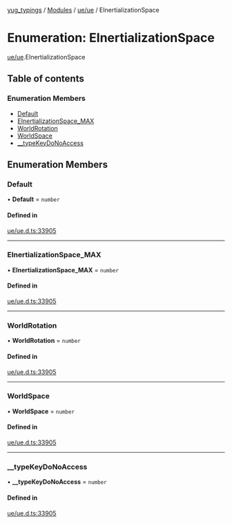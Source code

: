 [yug_typings](../README.md) / [Modules](../modules.md) / [ue/ue](../modules/ue_ue.md) / EInertializationSpace

# Enumeration: EInertializationSpace

[ue/ue](../modules/ue_ue.md).EInertializationSpace

## Table of contents

### Enumeration Members

- [Default](ue_ue.EInertializationSpace.md#default)
- [EInertializationSpace\_MAX](ue_ue.EInertializationSpace.md#einertializationspace_max)
- [WorldRotation](ue_ue.EInertializationSpace.md#worldrotation)
- [WorldSpace](ue_ue.EInertializationSpace.md#worldspace)
- [\_\_typeKeyDoNoAccess](ue_ue.EInertializationSpace.md#__typekeydonoaccess)

## Enumeration Members

### Default

• **Default** = `number`

#### Defined in

[ue/ue.d.ts:33905](https://github.com/YugMetaverse/yug_typings/blob/25cad34/ue/ue.d.ts#L33905)

___

### EInertializationSpace\_MAX

• **EInertializationSpace\_MAX** = `number`

#### Defined in

[ue/ue.d.ts:33905](https://github.com/YugMetaverse/yug_typings/blob/25cad34/ue/ue.d.ts#L33905)

___

### WorldRotation

• **WorldRotation** = `number`

#### Defined in

[ue/ue.d.ts:33905](https://github.com/YugMetaverse/yug_typings/blob/25cad34/ue/ue.d.ts#L33905)

___

### WorldSpace

• **WorldSpace** = `number`

#### Defined in

[ue/ue.d.ts:33905](https://github.com/YugMetaverse/yug_typings/blob/25cad34/ue/ue.d.ts#L33905)

___

### \_\_typeKeyDoNoAccess

• **\_\_typeKeyDoNoAccess** = `number`

#### Defined in

[ue/ue.d.ts:33905](https://github.com/YugMetaverse/yug_typings/blob/25cad34/ue/ue.d.ts#L33905)
